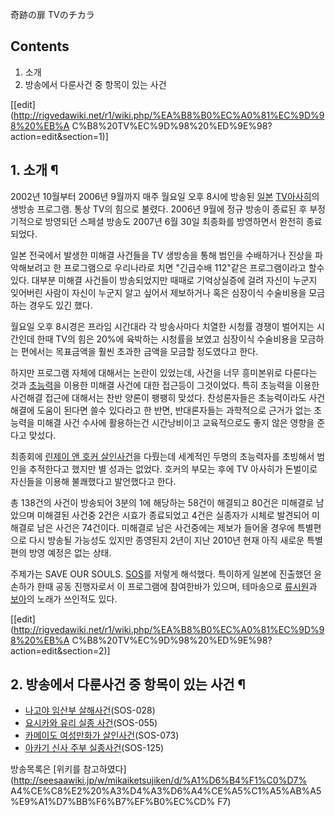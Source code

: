 奇跡の扉 TVのチカラ

## Contents

    

1. 소개 
2. 방송에서 다룬사건 중 항목이 있는 사건 

[[edit](http://rigvedawiki.net/r1/wiki.php/%EA%B8%B0%EC%A0%81%EC%9D%98%20%EB%A
C%B8%20TV%EC%9D%98%20%ED%9E%98?action=edit&section=1)]

## 1. 소개 ¶

2002년 10월부터 2006년 9월까지 매주 월요일 오후 8시에 방송된 [일본](%EC%9D%BC%EB%B3%B8.md) [TV아사히](TV%20%EC%95%84%EC%82%AC%ED%9E%88.md)의 생방송 프로그램. 통상 TV의 힘으로 불렸다. 2006년
9월에 정규 방송이 종료된 후 부정기적으로 방영되던 스페셜 방송도 2007년 6월 30일 최종화를 방영하면서 완전히 종료되었다.

  

일본 전국에서 발생한 미해결 사건들을 TV 생방송을 통해 범인을 수배하거나 진상을 파악해보려고 한 프로그램으로 우리나라로 치면 "긴급수배
112"같은 프로그램이라고 할수 있다. 대부분 미해결 사건들이 방송되었지만 때때로 기억상실증에 걸려 자신이 누군지 잊어버린 사람이 자신이
누군지 알고 싶어서 제보하거나 혹은 심장이식 수술비용을 모금하는 경우도 있긴 했다.

  

월요일 오후 8시경은 프라임 시간대라 각 방송사마다 치열한 시청률 경쟁이 벌어지는 시간인데 한때 TV의 힘은 20%에 육박하는 시청률을
보였고 심장이식 수술비용을 모금하는 편에서는 목표금액을 훨씬 초과한 금액을 모금할 정도였다고 한다.

  

하지만 프로그램 자체에 대해서는 논란이 있었는데, 사건을 너무 흥미본위로 다룬다는 것과
[초능력](%EC%B4%88%EB%8A%A5%EB%A0%A5.md)을 이용한 미해결 사건에 대한 접근등이 그것이었다. 특히 초능력을
이용한 사건해결 접근에 대해서는 찬반 양론이 팽팽히 맞섰다. 찬성론자들은 초능력이라도 사건 해결에 도움이 된다면 쓸수 있다라고 한 반면,
반대론자들는 과학적으로 근거가 없는 초능력을 미해결 사건 수사에 활용하는건 시간낭비이고 교육적으로도 좋지 않은 영향을 준다고 맞섰다.

  

최종회에 [린제이 앤 호커 살인사건](%EB%A6%B0%EC%A0%9C%EC%9D%B4%20%EC%95%A4%20%ED%98%B8%EC%BB%A4%20%EC%82%B4%EC%9D%B8%EC%82%AC%EA%B1%B4.md)을 다뤘는데 세계적인 두명의 초능력자를 초빙해서
범인을 추적한다고 했지만 별 성과는 없었다. 호커의 부모는 후에 TV 아사히가 돈벌이로 자신들을 이용해 불쾌했다고 발언했다고 한다.

  

총 138건의 사건이 방송되어 3분의 1에 해당하는 58건이 해결되고 80건은 미해결로 남았으며 미해결된 사건중 2건은 시효가 종료되었고
4건은 실종자가 시체로 발견되어 미해결로 남은 사건은 74건이다. 미해결로 남은 사건중에는 제보가 들어올 경우에 특별편으로 다시 방송될
가능성도 있지만 종영된지 2년이 지난 2010년 현재 아직 새로운 특별편의 방영 예정은 없는 상태.

  

주제가는 SAVE OUR SOULS. [SOS](SOS.md)를 저렇게 해석했다. 특이하게 일본에 진출했던 윤손하가 한때 공동
진행자로서 이 프로그램에 참여한바가 있으며, 테마송으로 [류시원](%EB%A5%98%EC%8B%9C%EC%9B%90.md)과
[보아](%EB%B3%B4%EC%95%84.md)의 노래가 쓰인적도 있다.

  

[[edit](http://rigvedawiki.net/r1/wiki.php/%EA%B8%B0%EC%A0%81%EC%9D%98%20%EB%A
C%B8%20TV%EC%9D%98%20%ED%9E%98?action=edit&section=2)]

## 2. 방송에서 다룬사건 중 항목이 있는 사건 ¶

  * [나고야 임산부 살해사건](%EB%82%98%EA%B3%A0%EC%95%BC%20%EC%9E%84%EC%82%B0%EB%B6%80%20%EC%82%B4%ED%95%B4%EC%82%AC%EA%B1%B4.md)(SOS-028)
  * [요시카와 유리 실종 사건](%EC%9A%94%EC%8B%9C%EC%B9%B4%EC%99%80%20%EC%9C%A0%EB%A6%AC%20%EC%8B%A4%EC%A2%85%20%EC%82%AC%EA%B1%B4.md)(SOS-055)
  * [카메이도 여성만화가 살인사건](%EC%B9%B4%EB%A9%94%EC%9D%B4%EB%8F%84%20%EC%97%AC%EC%84%B1%EB%A7%8C%ED%99%94%EA%B0%80%20%EC%82%B4%EC%9D%B8%EC%82%AC%EA%B1%B4.md)(SOS-073)
  * [아카기 신사 주부 실종사건](%EC%95%84%EC%B9%B4%EA%B8%B0%20%EC%8B%A0%EC%82%AC%20%EC%A3%BC%EB%B6%80%20%EC%8B%A4%EC%A2%85%EC%82%AC%EA%B1%B4.md)(SOS-125)  

방송목록은 [위키를 참고하였다](http://seesaawiki.jp/w/mikaiketsujiken/d/%A1%D6%B4%F1%C0%D7%
A4%CE%C8%E2%20%A3%D4%A3%D6%A4%CE%A5%C1%A5%AB%A5%E9%A1%D7%BB%F6%B7%EF%B0%EC%CD%
F7)

